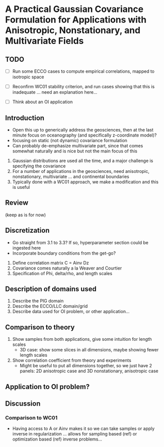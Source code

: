 # A Practical Gaussian Covariance Formulation for Applications with Anisotropic, Nonstationary, and Multivariate Fields

## TODO

- [ ] Run some ECCO cases to compute empirical correlations, mapped to isotropic
  space
- [ ] Reconfirm WC01 stability criterion, and run cases showing that this is
  inadequate ... need an explanation here...
- [ ] Think about an OI application


## Introduction

- Open this up to generically address the geosciences, then at the last minute
  focus on oceanography (and specifically z-coordinate model)?
- focusing on static (not dynamic) covariance formulation
- Can probably de-emphasize multivariate part, since that comes somewhat
  naturally and is nice but not the main focus of this

1. Gaussian distributions are used all the time, and a major challenge is
   specifying the covariance
2. For a number of applications in the geosciences, need anisotropic,
   nonstationary, multivariate ... and continental boundaries
3. Typically done with a WC01 approach, we make a modification and this is
   useful

## Review

(keep as is for now)

## Discretization

- Go straight from 3.1 to 3.3? If so, hyperparameter section could be ingested
  here
- Incorporate boundary conditions from the get-go?

1. Define correlation matrix C = Ainv Dz
2. Covariance comes naturally a la Weaver and Courtier
3. Specification of Phi, delta/rho, and length scales

## Description of domains used

1. Describe the PIG domain
2. Describe the ECCO/LLC domain/grid
3. Describe data used for OI problem, or other application...

## Comparison to theory

1. Show samples from both applications, give some intuition for length scales
    - 3D case: show some slices in all dimensions, maybe showing fewer length
      scales
2. Show correlation coefficient from theory and experiments
    - Might be useful to put all dimensions together, so we just have 2 panels:
      2D anisotropic case and 3D nonstationary, anisotropic case

## Application to OI problem?


## Discussion

### Comparison to WC01

- Having access to A or Ainv makes it so we can take samples or apply inverse in
  regularization ... allows for sampling based (ref) or optimization based (ref)
  inverse problems...

